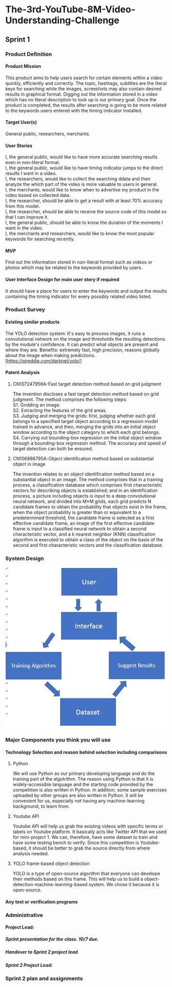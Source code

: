 # The-3rd-YouTube-8M-Video-Understanding-Challenge
## Sprint 1

### Product Definition
#### Product Mission

This product aims to help users search for certain elements within a video quickly, efficiently and correctly. The topic, hashtags, subtitles are the literal keys for searching while the images, screeshots may also contain desired results in graphical format. Digging out the information stored in a video which has no literal description to look up is our primary goal. Once the product is completed, the results after searching is going to be more related to the keywords users entered with the timing indicator installed.

#### Target User(s)

General public, researchers, merchants.

#### User Stories

I, the general public, would like to have more accurate searching results even in non-literal format.</br>
I, the general public, would like to have timing indicator jumps to the direct results I want in a video.</br>
I, the researchers, would like to collect the searching ddata and then analyze the which part of the video is more valuable to users in general.</br>
I, the merchants, would like to know when to advertise my product in the video based on collected data.</br>
I, the researcher, should be able to get a result with at least 70% accuracy from this model.</br>
I, the researcher, should be able to receive the source code of this model so that I can improve it.</br>
I, the general public, should be able to know the duration of the moments I want in the video.</br>
I, the merchants and researchers, would like to know the most popular keywords for searching recently.

#### MVP

Find out the information stored in non-literal format such as videos or photos which may be related to the keywords provided by users.

#### User Interface Design for main user story if required

It should have a place for users to enter the keywords and output the results containing the timing indicator for every possibly related video listed.

### Product Survey

#### Existing similar products

The YOLO detection system: It's easy to process images, it runs a convolutional network on the image and thresholds the resulting detections by the module's confidence. It can predict what objects are present and where they are. Benefits: extremely fast, high precision, reasons globally about the image when making predictions. [https://pjreddie.com/darknet/yolo/]

#### Patent Analysis

1. CN107247956A-Fast target detection method based on grid judgment 

   The invention discloses a fast target detection method based on grid judgment. The method comprises the following steps:  
S1. Gridding an image.  
S2. Extracting the features of the grid areas.  
S3. Judging and merging the grids: first, judging whether each grid belongs to a specified target object according to a            regression model trained in advance, and then, merging the grids into an initial object window according to the object category to which each grid belongs.  
S4. Carrying out bounding-box regression on the initial object window through a bounding-box regression method. The accuracy and speed of target detection can both be ensured.  

2. CN106886795A-Object identification method based on substantial object in image 

   The invention relates to an object identification method based on a substantial object in an image. The method comprises that in a training process, a classification database which comprises first characteristic vectors for describing objects is established; and in an identification process, a picture including objects is input to a deep convolutional neural network, and divided into M*M grids, each grid predicts N candidate frames to obtain the probability that objects exist in the frame, when the object probability is greater than or equivalent to a predetermined threshold, the candidate frame is selected as a first effective candidate frame, an image of the first effective candidate frame is input to a classified neural network to obtain a second characteristic vector, and a k nearest neighbor (KNN) classification algorithm is executed to obtain a class of the object on the basis of the second and first characteristic vectors and the classification database.

### System Design

<img src="https://github.com/Xyq7777777/The-3rd-YouTube-8M-Video-Understanding-Challenge/blob/CYW/%E6%9C%AA%E5%91%BD%E5%90%8D.jpg" />

### Major Components you think you will use

#### Technology Selection and reason behind selection including comparisons

1. Python
   
    We will use Python as our primary developing language and do the training part of the algotrithm. The reason using Python is that it is widely-accessible language and the starting code provided by the competition is also written in Python. In addition, some sample exercises uploaded by other groups are also written in Python. It will be convevient for us, especially not having any machine-learning background, to learn from.
   
2. Youtube API

    Youtube API will help us grab the existing videos with specific terms or labels on Youtube platform. It basically acts like Twitter API that we used for mini-project 1. We can, therefore, have some dataset to train and have some testing bench to verify.  Since this competition is Youtube-based, it should be better to grab the source directly from where analysis needed. 

3. YOLO frame-based object detection

    YOLO is a type of open-source algorithm that everyone can develope their methods based on this frame. This will help us to build a object-detection-machine-learning-based system. We chose it because it is open-source. 

#### Any test or verification programs

### Administrative

#### Project Lead: 
##### Sprint presentation for the class. 10/7 due.
##### Handover to Sprint 2 project lead
##### Sprint 2 Project Lead:

### Sprint 2 plan and assignments

